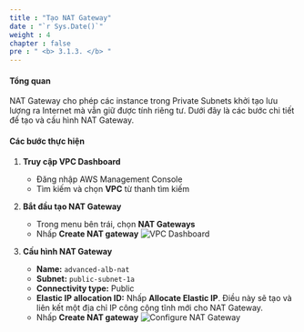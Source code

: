 ```yaml
---
title : "Tạo NAT Gateway"
date : "`r Sys.Date()`"
weight : 4
chapter : false
pre : " <b> 3.1.3. </b> "
---
```



#### Tổng quan
NAT Gateway cho phép các instance trong Private Subnets khởi tạo lưu lượng ra Internet mà vẫn giữ được tính riêng tư. Dưới đây là các bước chi tiết để tạo và cấu hình NAT Gateway.

#### Các bước thực hiện

1. **Truy cập VPC Dashboard**
   - Đăng nhập AWS Management Console
   - Tìm kiếm và chọn **VPC** từ thanh tìm kiếm

2. **Bắt đầu tạo NAT Gateway**
   - Trong menu bên trái, chọn **NAT Gateways**
   - Nhấp **Create NAT gateway**
   ![VPC Dashboard](/images/3-VPCSetup/3.1-CreateVPC/3.1.3-CreateNATGW/01-VPCDashboard.png)

3. **Cấu hình NAT Gateway**
   - **Name:** `advanced-alb-nat`
   - **Subnet:** `public-subnet-1a`
   - **Connectivity type:** Public
   - **Elastic IP allocation ID:** Nhấp **Allocate Elastic IP**. Điều này sẽ tạo và liên kết một địa chỉ IP công cộng tĩnh mới cho NAT Gateway.
   - Nhấp **Create NAT gateway**
   ![Configure NAT Gateway](/images/3-VPCSetup/3.1-CreateVPC/3.1.3-CreateNATGW/02-ConfigureNATGW.png)